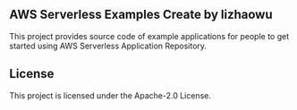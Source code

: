 ## AWS Serverless Examples Create by lizhaowu

This project provides source code of example applications for people to get started using AWS Serverless Application Repository. 

## License

This project is licensed under the Apache-2.0 License.

